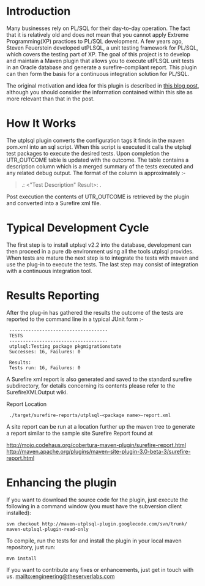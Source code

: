 # Introduction #

Many businesses rely on PL/SQL for their day-to-day operation. The fact that it is relatively old and does not mean that you cannot apply Extreme Programming(XP) practices to PL/SQL development. A few years ago, Steven Feuerstein developed utPLSQL, a unit testing framework for PL/SQL, which covers the testing part of XP. The goal of this project is to develop and maintain a Maven plugin that allows you to execute utPLSQL unit tests in an Oracle database and generate a surefire-compliant report. This plugin can then form the basis for a continuous integration solution for PL/SQL.

The original motivation and idea for this plugin is described in [this blog post](http://www.theserverlabs.com/blog/2009/05/18/continuous-integration-with-oracle-plsql-utplsql-and-hudson/), although you should consider the information contained within this site as more relevant than that in the post.

# How It Works #

The utplsql plugin converts the configuration tags it finds in the maven pom.xml into an sql script. When this script is executed it calls the utplsql test packages to execute the desired tests. Upon completion the UTR\_OUTCOME table is updated with the outcome. The table contains a description column which is a merged summary of the tests executed and any related debug output. The format of the column is approximately :-

> <Package Name>.<Method Name>:<Assert Type> <"Test Description" Result>: <Query failure information>.

Post execution the contents of UTR\_OUTCOME is retrieved by the plugin and converted into a Surefire xml file.

# Typical Development Cycle #

The first step is to install utplsql v2.2 into the database, development can then proceed in a pure db environment using all the tools utplsql provides. When tests are mature the next step is to integrate the tests with maven and use the plug-in to execute the tests. The last step may consist of integration with a continuous integration tool.

# Results Reporting #

After the plug-in has gathered the results the outcome of the tests are reported to the command line in a typical JUnit form :-
```
 ------------------------------------
 TESTS
 ------------------------------------
 utplsql:Testing package pkgmigrationstate
 Successes: 16, Failures: 0
 
 Results:
 Tests run: 16, Failures: 0

```

A Surefire xml report is also generated and saved to the standard surefire subdirectory, for details concerning its contents please refer to the SurefireXMLOutput wiki.

Report Location

```
 ./target/surefire-reports/utplsql-<package name>-report.xml
```

A site report can be run at a location further up the maven tree to generate a report similar to the sample site Surefire Report found at

http://mojo.codehaus.org/cobertura-maven-plugin/surefire-report.html<br />
http://maven.apache.org/plugins/maven-site-plugin-3.0-beta-3/surefire-report.html


# Enhancing the plugin #

If you want to download the source code for the plugin, just execute the following in a command window (you must have the subversion client installed):

```
svn checkout http://maven-utplsql-plugin.googlecode.com/svn/trunk/ maven-utplsql-plugin-read-only
```

To compile, run the tests for and install the plugin in your local maven repository, just run:

```
mvn install
```

If you want to contribute any fixes or enhancements, just get in touch with us. [mailto:engineering@theserverlabs.com](mailto:engineering@theserverlabs.com)